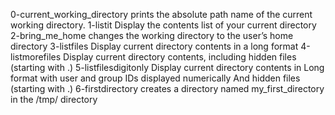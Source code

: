 0-current_working_directory prints the absolute path name of the current working directory.
1-listit Display the contents list of your current directory
2-bring_me_home changes the working directory to the user’s home directory
3-listfiles Display current directory contents in a long format
4-listmorefiles Display current directory contents, including hidden files (starting with .)
5-listfilesdigitonly Display current directory contents in Long format with user and group IDs displayed numerically And hidden files (starting with .)
6-firstdirectory creates a directory named my_first_directory in the /tmp/ directory
